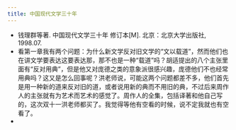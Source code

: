 ```yaml
---
title: 中国现代文学三十年
---
```


- 钱理群等著. 中国现代文学三十年 修订本[M]. 北京：北京大学出版社, 1998.07.
- 看第一章我有两个问题：为什么新文学反对旧文学的“文以载道”，然而他们也在讲文学要表达这要表达那，那不也是一种“载道”吗？胡适提出的八个主张里面有“反对用典”，但是他又对庞德之类的意象派很感兴趣，庞德他们不也经常用典吗？这又是怎么回事呢？洪老师说，可能这两个问题都差不多，他们首先是用一种新的道来反对旧的道，或者说用新的典而不用旧的典，不过后来周作人的主张就有为艺术而艺术的感觉了。周作人的全集，包括译著和他自己写的，这次双十一洪老师都买了。我觉得等他有空看的时候，说不定我就也有空看了。
-